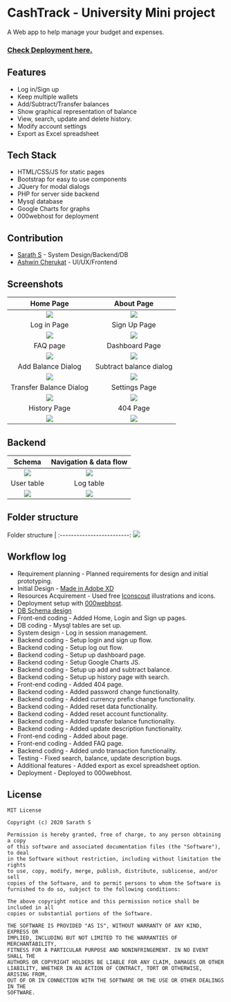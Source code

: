 # CashTrack - University Mini project  

A Web app to help manage your budget and expenses.  

### [Check Deployment here.](https://cashtrk.000webhostapp.com/)

## Features   
* Log in/Sign up
* Keep multiple wallets
* Add/Subtract/Transfer balances
* Show graphical representation of balance
* View, search, update and delete history.
* Modify account settings
* Export as Excel spreadsheet

## Tech Stack
* HTML/CSS/JS for static pages
* Bootstrap for easy to use components
* JQuery for modal dialogs
* PHP for server side backend
* Mysql database
* Google Charts for graphs
* 000webhost for deployment

## Contribution
* [Sarath S](https://github.com/Sharkaboi) - System Design/Backend/DB
* [Ashwin Cherukat](https://github.com/LegolasGreenleaf1999) - UI/UX/Frontend

## Screenshots
Home Page            |  About Page 
:-------------------------:|:-------------------------:
![](assets/screenshots/Home%20Page.png)  |  ![](assets/screenshots/About%20Us.png)
Log in Page            |   Sign Up Page
![](assets/screenshots/Login%20Page.png)  |  ![](assets/screenshots/Sign%20Up%20Page.png)
FAQ page            |  Dashboard Page 
![](assets/screenshots/FAQ.png)  |  ![](assets/screenshots/Dashboard.png)
Add Balance Dialog            |  Subtract balance dialog
![](assets/screenshots/Add%20to%20Balance.png)  |  ![](assets/screenshots/Subtract%20from%20balance.png)
Transfer Balance Dialog            |  Settings Page
![](assets/screenshots/Transfer%20Balance.png)  |  ![](assets/screenshots/Settings.png)
History Page            |  404 Page 
![](assets/screenshots/History.png)  |  ![](assets/screenshots/404.png)

## Backend 
Schema            |  Navigation & data flow
:-------------------------:|:-------------------------:
![](assets/screenshots/schema.png)  |  ![](assets/screenshots/CashTrack%20Flow.jpg)
User table           |  Log table
![](assets/screenshots/User%20table.png)  |  ![](assets/screenshots/Log%20table.png)

## Folder structure 
Folder structure          |
:-------------------------:
![](assets/screenshots/Folder%20Structure.png) 

## Workflow log
* Requirement planning - Planned requirements for design and initial prototyping.
* Initial Design - [Made in Adobe XD](https://xd.adobe.com/view/b3a25f63-7351-48d7-6755-3f443c68c410-c593/?fullscreen)
* Resources Acquirement - Used free [Iconscout](https://iconscout.com/) illustrations and icons.
*  Deployment setup with [000webhost](https://000webhost.com/).
* [DB Schema design](https://github.com/Sharkaboi/CashTrack/blob/main/assets/screenshots/schema.png)
* Front-end coding - Added Home, Login and Sign up pages.
* DB coding - Mysql tables are set up.
* System design - Log in session management.
* Backend coding - Setup login and sign up flow.
* Backend coding - Setup log out flow.
* Backend coding - Setup up dashboard page.
* Backend coding - Setup Google Charts JS.
* Backend coding - Setup up add and subtract balance.
* Backend coding - Setup up history page with search.
* Front-end coding - Added 404 page.
* Backend coding - Added password change functionality.
* Backend coding - Added currency prefix change functionality.
* Backend coding - Added reset data functionality.
* Backend coding - Added reset account functionality.
* Backend coding - Added transfer balance functionality.
* Backend coding - Added update description functionality.
* Front-end coding - Added about page.
* Front-end coding - Added FAQ page.
* Backend coding - Added undo transaction functionality.
* Testing - Fixed search, balance, update description bugs.
* Additional features - Added export as excel spreadsheet option.
* Deployment - Deployed to 000webhost.


## License 
```
MIT License

Copyright (c) 2020 Sarath S

Permission is hereby granted, free of charge, to any person obtaining a copy
of this software and associated documentation files (the "Software"), to deal
in the Software without restriction, including without limitation the rights
to use, copy, modify, merge, publish, distribute, sublicense, and/or sell
copies of the Software, and to permit persons to whom the Software is
furnished to do so, subject to the following conditions:

The above copyright notice and this permission notice shall be included in all
copies or substantial portions of the Software.

THE SOFTWARE IS PROVIDED "AS IS", WITHOUT WARRANTY OF ANY KIND, EXPRESS OR
IMPLIED, INCLUDING BUT NOT LIMITED TO THE WARRANTIES OF MERCHANTABILITY,
FITNESS FOR A PARTICULAR PURPOSE AND NONINFRINGEMENT. IN NO EVENT SHALL THE
AUTHORS OR COPYRIGHT HOLDERS BE LIABLE FOR ANY CLAIM, DAMAGES OR OTHER
LIABILITY, WHETHER IN AN ACTION OF CONTRACT, TORT OR OTHERWISE, ARISING FROM,
OUT OF OR IN CONNECTION WITH THE SOFTWARE OR THE USE OR OTHER DEALINGS IN THE
SOFTWARE.

```
